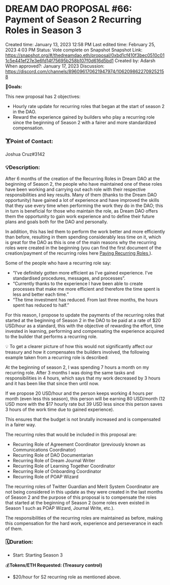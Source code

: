 # DREAM DAO PROPOSAL #66: Payment of Season 2 Recurring Roles in Season 3

Created time: January 13, 2023 12:58 PM
Last edited time: February 25, 2023 4:03 PM
Status: Vote complete on Snapshot
Snapshot Link: https://snapshot.org/#/thedreamdao.eth/proposal/0xbd1cf410f3bec0510c011c5e441ef27e3e6fd14f75695b258b107f0d616d5bd1
Created by: Adarsh
When approved?: January 17, 2023
Discussion: https://discord.com/channels/896096170621947974/1062098622709252158

🎯**Goals:**

This new proposal has 2 objectives:

- Hourly rate update for recurring roles that began at the start of season 2 in the DAO.
- Reward the experience gained by builders who play a recurring role since the beginning of Season 2 with a fairer and more standardized compensation.

### 🏋️**Point of Contact:**

Joshua Cruz#3142

### 💡**Description:**

After 6 months of the creation of the Recurring Roles in Dream DAO at the beginning of Season 2, the people who have maintained one of these roles have been working and carrying out each role with their respective responsibilities and key results. Many of them (thanks to the Dream DAO opportunity) have gained a lot of experience and have improved the skills that they use every time when performing the work they do in the DAO; this in turn is beneficial for those who maintain the role, as Dream DAO offers them the opportunity to gain work experience and to define their future plans and goals both for the DAO and personally.

In addition, this has led them to perform the work better and more efficiently than before, resulting in them spending considerably less time on it, which is great for the DAO as this is one of the main reasons why the recurring roles were created in the beginning (you can find the first document of the creation/payment of the recurring roles here [Paying Recurring Roles ](https://www.notion.so/Paying-Recurring-Roles-bb7da01ce5c243ce852ccb4aace8008b?pvs=21)). 

Some of the people who have a recurring role say:

- “I’ve definitely gotten more efficient as I’ve gained experience. I’ve standardised procedures, messages, and processes”.
- “Currently thanks to the experience I have been able to create processes that make me more efficient and therefore the time spent is less and better each time.”
- “The time investment has reduced. From last three months, the hours spent has reduced to half.”

For this reason, I propose to update the payments of the recurring roles that started at the beginning of Season 2 in the DAO to be paid at a rate of $20 USD/hour as a standard, this with the objective of rewarding the effort, time invested in learning, performing and compensating the experience acquired to the builder that performs a recurring role.

<aside>
💡 To get a clearer picture of how this would not significantly affect our treasury and how it compensates the builders involved, the following example taken from a recurring role is described:

At the beginning of season 2, I was spending 7 hours a month on my recurring role. After 3 months I was doing the same tasks and responsibilities in 4 hours, which says that my work decreased by 3 hours and it has been like that since then until now.

If we propose 20 USD/hour and the person keeps working 4 hours per month (even less this season), this person will be earning 80 USD/month (12 USD more with the $17 hourly rate but 39 USD less since this person saves 3 hours of the work time due to gained experience).

This ensures that the budget is not brutally increased and is compensated in a fairer way.

</aside>

The recurring roles that would be included in this proposal are:

- Recurring Role of Agreement Coordinator (previously known as Communications Coordinator)
- Recurring Role of DAO Documentarian
- Recurring Role of Dream Journal Writer
- Recurring Role of Learning Together Coordinator
- Recurring Role of Onboarding Coordinator
- Recurring Role of POAP Wizard

The recurring roles of Twitter Guardian and Merit System Coordinator are not being considered in this update as they were created in the last months of Season 2 and the purpose of this proposal is to compensate the roles that started at the beginning of Season 2 (some roles even existed in Season 1 such as POAP Wizard, Journal Write, etc.).

The responsibilities of the recurring roles are maintained as before, making this compensation for the hard work, experience and perseverance in each of them.

### 🗓️**Duration:**

- Start: Starting Season 3

💰**Tokens/ETH Requested: (Treasury control)**

- $20/hour for S2 recurring role as mentioned above.